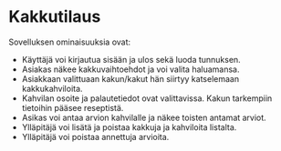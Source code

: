 # Kakkutilaus

Sovelluksen ominaisuuksia ovat:

- Käyttäjä voi kirjautua sisään ja ulos sekä luoda tunnuksen.
- Asiakas näkee kakkuvaihtoehdot ja voi valita haluamansa. 
- Asiakkaan valittuaan kakun/kakut hän siirtyy katselemaan kakkukahviloita. 
- Kahvilan osoite ja palautetiedot ovat valittavissa. Kakun tarkempiin tietoihin pääsee reseptistä.
- Asikas voi antaa arvion kahvilalle ja näkee toisten antamat arviot.
- Ylläpitäjä voi lisätä ja poistaa kakkuja ja kahviloita listalta.
- Ylläpitäjä voi poistaa annettuja arvioita.
